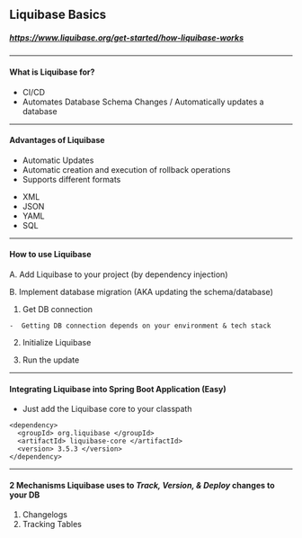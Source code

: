 ## Liquibase Basics
##### https://www.liquibase.org/get-started/how-liquibase-works
-------------------------------

#### What is Liquibase for? 
-  CI/CD
-  Automates Database Schema Changes / Automatically updates a database

-------------------------------


#### Advantages of Liquibase
-  Automatic Updates
-  Automatic creation and execution of rollback operations
-  Supports different formats
  *  XML
  *  JSON
  *  YAML
  *  SQL

-------------------------------

#### How to use Liquibase
A. Add Liquibase to your project (by dependency injection)

B. Implement database migration (AKA updating the schema/database)
  1) Get DB connection

    -  Getting DB connection depends on your environment & tech stack

  2) Initialize Liquibase

  3) Run the update

-------------------------------

#### Integrating Liquibase into Spring Boot Application (Easy)
-  Just add the Liquibase core to your classpath
```
<dependency>
  <groupId> org.liquibase </groupId>
  <artifactId> liquibase-core </artifactId>
  <version> 3.5.3 </version>
</dependency>
```
--------------------------------

#### 2 Mechanisms Liquibase uses to *Track, Version, & Deploy* changes to your DB
1) Changelogs
2) Tracking Tables
